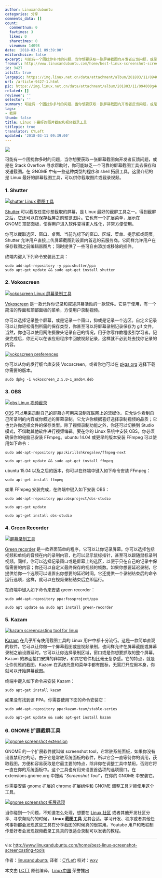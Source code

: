 ```yaml
---
author: Linuxandubuntu
categories: 分享
comments_data: []
count:
  commentnum: 0
  favtimes: 3
  likes: 0
  sharetimes: 0
  viewnum: 14098
date: '2018-03-11 09:39:00'
editorchoice: false
excerpt: 可能有一个困扰你多时的问题，当你想要获取一张屏幕截图向开发者反馈问题，或是在 Stack Overflow 寻求帮助时，你可能缺乏一个可靠的屏幕截图工具去保存和发送截图。
fromurl: http://www.linuxandubuntu.com/home/best-linux-screenshot-screencasting-tools
id: 9427
islctt: true
largepic: https://img.linux.net.cn/data/attachment/album/201803/11/094000g4qd2cgqquauc4qq.jpg
url: /article-9427-1.html
pic: https://img.linux.net.cn/data/attachment/album/201803/11/094000g4qd2cgqquauc4qq.jpg.thumb.jpg
related: []
reviewer: ''
selector: ''
summary: 可能有一个困扰你多时的问题，当你想要获取一张屏幕截图向开发者反馈问题，或是在 Stack Overflow 寻求帮助时，你可能缺乏一个可靠的屏幕截图工具去保存和发送截图。
tags:
- 截屏
thumb: false
title: Linux 下最好的图片截取和视频截录工具
titlepic: true
translator: CYLeft
updated: '2018-03-11 09:39:00'
---
```


![](/data/attachment/album/201803/11/094000g4qd2cgqquauc4qq.jpg)


可能有一个困扰你多时的问题，当你想要获取一张屏幕截图向开发者反馈问题，或是在 Stack Overflow 寻求帮助时，你可能缺乏一个可靠的屏幕截图工具去保存和发送截图。在 GNOME 中有一些这种类型的程序和 shell 拓展工具。这里介绍的是 Linux 最好的屏幕截图工具，可以供你截取图片或截录视频。


### 1. Shutter


[![shutter Linux 截图工具](/data/attachment/album/201803/11/094000rrxkhnhzp4wbhrob.jpg)](http://www.linuxandubuntu.com/uploads/2/1/1/5/21152474/shutter-linux-screenshot-taking-tools_orig.jpg)


[Shutter](http://shutter-project.org/) 可以截取任意你想截取的屏幕，是 Linux 最好的截屏工具之一。得到截屏之后，它还可以在保存截屏之前预览图片。它也有一个扩展菜单，展示在 GNOME 顶部面板，使得用户进入软件变得更人性化，非常方便使用。


你可以截取选区、窗口、桌面、当前光标下的窗口、区域、菜单、提示框或网页。Shutter 允许用户直接上传屏幕截图到设置内首选的云服务商。它同样允许用户在保存截图之前编辑器图片；同时提供了一些可自由添加或移除的插件。


终端内键入下列命令安装此工具：



```
sudo add-apt-repository -y ppa:shutter/ppa
sudo apt-get update && sudo apt-get install shutter

```

### 2. Vokoscreen


[![vokoscreen Linux 屏幕录制工具](/data/attachment/album/201803/11/094001rip1vxp5v5mpm0e5.jpg)](http://www.linuxandubuntu.com/uploads/2/1/1/5/21152474/vokoscreen-screencasting-tool-for-linux_orig.jpg)


[Vokoscreen](https://github.com/vkohaupt/vokoscreen) 是一款允许你记录和叙述屏幕活动的一款软件。它易于使用，有一个简洁的界面和顶部面板的菜单，方便用户录制视频。


你可以选择记录整个屏幕，或是记录一个窗口，抑或是记录一个选区。自定义记录可以让你轻松得到所需的保存类型，你甚至可以将屏幕录制记录保存为 gif 文件。当然，你也可以使用网络摄像头记录自己的情况，用于你写作教程吸引学习者。记录完成后，你还可以在该应用程序中回放视频记录，这样就不必到处去找你记录的内容。


[![vokoscreen preferences](/data/attachment/album/201803/11/094001fhcx3tmcazk1n7kr.jpg)](http://www.linuxandubuntu.com/uploads/2/1/1/5/21152474/vokoscreen-preferences_orig.jpg)


你可以从你的发行版仓库安装 Vocoscreen，或者你也可以在 [pkgs.org](https://pkgs.org/download/vokoscreen) 选择下载你需要的版本。



```
sudo dpkg -i vokoscreen_2.5.0-1_amd64.deb

```

### 3. OBS


[![obs Linux 视频截录](/data/attachment/album/201803/11/094001un32kszsnntqyc2m.jpg)](http://www.linuxandubuntu.com/uploads/2/1/1/5/21152474/obs-linux-screencasting-tool_orig.jpg)


[OBS](https://obsproject.com/) 可以用来录制自己的屏幕亦可用来录制互联网上的流媒体。它允许你看到自己所录制的内容或你叙述的屏幕录制。它允许你根据喜好选择录制视频的品质；它也允许你选择文件的保存类型。除了视频录制功能之外，你还可以切换到 Studio 模式，不借助其他软件进行视频编辑。要在你的 Linux 系统中安装 OBS，你必须确保你的电脑已安装 FFmpeg。ubuntu 14.04 或更早的版本安装 FFmpeg 可以使用如下命令：



```
sudo add-apt-repository ppa:kirillshkrogalev/ffmpeg-next

sudo apt-get update && sudo apt-get install ffmpeg

```

ubuntu 15.04 以及之后的版本，你可以在终端中键入如下命令安装 FFmpeg：



```
sudo apt-get install ffmpeg

```

​如果 FFmpeg 安装完成，在终端中键入如下安装 OBS：



```
sudo add-apt-repository ppa:obsproject/obs-studio

sudo apt-get update

sudo apt-get install obs-studio

```

### 4. Green Recorder


[![屏幕录制工具](/data/attachment/album/201803/11/094002xj841c0j840yxjyv.jpg)](http://www.linuxandubuntu.com/uploads/2/1/1/5/21152474/green-recording-linux-tool_orig.jpg)


[Green recorder](https://github.com/foss-project/green-recorder) 是一款界面简单的程序，它可以让你记录屏幕。你可以选择包括视频和单纯的音频在内的录制内容，也可以显示鼠标指针，甚至可以跟随鼠标录制视频。同样，你可以选择记录窗口或是屏幕上的选区，以便于只在自己的记录中保留需要的内容；你还可以自定义最终保存的视频的帧数。如果你想要延迟录制，它提供给你一个选项可以设置出你想要的延迟时间。它还提供一个录制结束后的命令运行选项，这样，就可以在视频录制结束后立即运行。​


在终端中键入如下命令来安装 green recorder：



```
sudo add-apt-repository ppa:fossproject/ppa

sudo apt update && sudo apt install green-recorder

```

### 5. Kazam


[![kazam screencasting tool for linux](/data/attachment/album/201803/11/094002ykvt4tkhhfvaamvc.jpg)](http://www.linuxandubuntu.com/uploads/2/1/1/5/21152474/kazam-screencasting-tool-for-linux_orig.jpg)


[Kazam](https://launchpad.net/kazam) 在几乎所有使用截图工具的 Linux 用户中都十分流行。这是一款简单直观的软件，它可以让你做一个屏幕截图或是视频录制，也同样允许在屏幕截图或屏幕录制之前设置延时。它可以让你选择录制区域，窗口或是你想要抓取的整个屏幕。Kazam 的界面接口安排的非常好，和其它软件相比毫无复杂感。它的特点，就是让你优雅的截图。Kazam 在系统托盘和菜单中都有图标，无需打开应用本身，你就可以开始屏幕截图。​​


终端中键入如下命令来安装 Kazam：



```
sudo apt-get install kazam

```

​如果没有找到该 PPA，你需要使用下面的命令安装它：



```
sudo add-apt-repository ppa:kazam-team/stable-series

sudo apt-get update && sudo apt-get install kazam

```

### 6. GNOME 扩展截屏工具


[![gnome screenshot extension](/data/attachment/album/201803/11/094002qtrss5b493lbxdyl.jpg)](http://www.linuxandubuntu.com/uploads/2/1/1/5/21152474/gnome-screenshot-extension-compressed_orig.jpg)


GNOME 的一个扩展软件就叫做 screenshot tool，它常驻系统面板，如果你没有设置禁用它的话。由于它是常驻系统面板的软件，所以它会一直等待你的调用，获取截图，方便和容易获取是它最主要的特点，除非你在调整工具中禁用，否则它将一直在你的系统面板中。这个工具也有用来设置首选项的选项窗口。在 extensions.gnome.org 中搜索 “*Screenshot Tool*”，在你的 GNOME 中安装它。


你需要安装 gnome 扩展的 chrome 扩展组件和 GNOME 调整工具才能使用这个工具。


[![gnome screenshot 拓展选项](/data/attachment/album/201803/11/094003mrmb0buf03cb3buc.jpg)](http://www.linuxandubuntu.com/uploads/2/1/1/5/21152474/gnome-screenshot-extension-preferences_orig.jpg)


当你碰到一个问题，不知道怎么处理，想要在 [Linux 社区](http://www.linuxandubuntu.com/home/top-10-communities-to-help-you-learn-linux) 或者其他开发社区分享、寻求帮助的的时候， **Linux 截图工具** 尤其合适。学习开发、程序或者其他任何事物都会发现这些工具在分享截图的时候真的很实用。Youtube 用户和教程制作爱好者会发现视频截录工具真的很适合录制可以发表的教程。




---


via: <http://www.linuxandubuntu.com/home/best-linux-screenshot-screencasting-tools>


作者：[linuxandubuntu](http://www.linuxandubuntu.com) 译者：[CYLeft](https://github.com/CYLeft) 校对：[wxy](https://github.com/wxy)


本文由 [LCTT](https://github.com/LCTT/TranslateProject) 原创编译，[Linux中国](https://linux.cn/) 荣誉推出